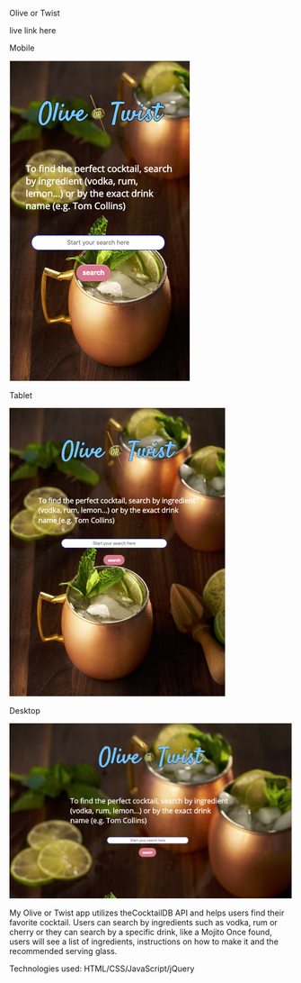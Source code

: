 Olive or Twist

live link here


 Mobile 
 
 ![Mobile](https://github.com/pdrufo/olive-or-twist/blob/master/img/mobile.png)
 
 Tablet
 
 ![Tablet](https://github.com/pdrufo/olive-or-twist/blob/master/img/tablet.png)
 
 Desktop
 
 ![Desktop](https://github.com/pdrufo/olive-or-twist/blob/master/img/desktop.png)
 
 My Olive or Twist app utilizes theCocktailDB API and helps users find their favorite cocktail. Users can search by ingredients such as vodka, rum or cherry or they can search by a specific drink, like a Mojito
 Once found, users will see a list of ingredients, instructions on how to make it and the recommended serving glass.
 
 Technologies used: HTML/CSS/JavaScript/jQuery

